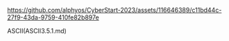 

https://github.com/alphyos/CyberStart-2023/assets/116646389/c11bd44c-27f9-43da-9759-410fe82b897e

ASCII(ASCII3.5.1.md)
